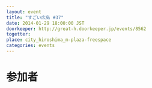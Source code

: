 ```yaml
---
layout: event
title: "すごい広島 #37"
date: 2014-01-29 18:00:00 JST
doorkeeper: http://great-h.doorkeeper.jp/events/8562
togetter: 
place: city_hiroshima_m-plaza-freespace
categories: events
---
```


# 参加者
